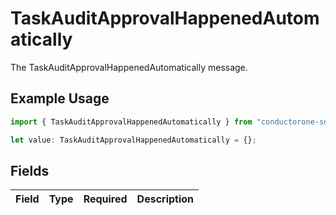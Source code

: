 # TaskAuditApprovalHappenedAutomatically

The TaskAuditApprovalHappenedAutomatically message.

## Example Usage

```typescript
import { TaskAuditApprovalHappenedAutomatically } from "conductorone-sdk-typescript/sdk/models/shared";

let value: TaskAuditApprovalHappenedAutomatically = {};
```

## Fields

| Field       | Type        | Required    | Description |
| ----------- | ----------- | ----------- | ----------- |